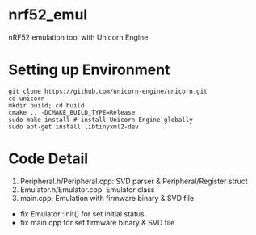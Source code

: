 # nrf52_emul
nRF52 emulation tool with Unicorn Engine
# Setting up Environment
```
git clone https://github.com/unicorn-engine/unicorn.git
cd unicorn
mkdir build; cd build
cmake .. -DCMAKE_BUILD_TYPE=Release
sudo make install # install Unicorn Engine globally
sudo apt-get install libtinyxml2-dev
```
# Code Detail
1. Peripheral.h/Peripheral.cpp: SVD parser & Peripheral/Register struct
2. Emulator.h/Emulator.cpp: Emulator class
3. main.cpp: Emulation with firmware binary & SVD file

- fix Emulator::init() for set initial status.
- fix main.cpp for set firmware binary & SVD file
